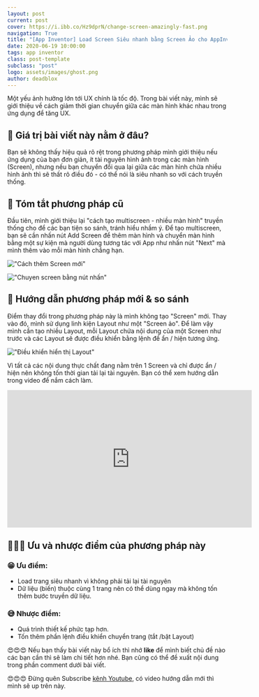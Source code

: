 ```yaml
---
layout: post
current: post
cover: https://i.ibb.co/Hz9dprN/change-screen-amazingly-fast.png
navigation: True
title: "[App Inventor] Load Screen Siêu nhanh bằng Screen Ảo cho AppInventor | Thunkable | Kodular"
date: 2020-06-19 10:00:00
tags: app inventor
class: post-template
subclass: "post"
logo: assets/images/ghost.png
author: deadblox
---
```


Một yếu ảnh hưởng lớn tới UX chính là tốc độ. Trong bài viết này, mình sẽ giới thiệu về cách giảm thời gian chuyển giữa các màn hình khác nhau trong ứng dụng để tăng UX.

## 🔑 Giá trị bài viết này nằm ở đâu?

Bạn sẽ không thấy hiệu quả rõ rệt trong phương pháp mình giới thiệu nếu ứng dụng của bạn đơn giản, ít tài nguyên hình ảnh trong các màn hình (Screen), nhưng nếu bạn chuyển đổi qua lại giữa các màn hình chứa nhiều hình ảnh thì sẽ thất rõ điều đó - có thể nói là siêu nhanh so với cách truyền thống.

## 🔑 Tóm tắt phương pháp cũ

Đầu tiên, mình giới thiệu lại "cách tạo multiscreen - nhiều màn hình" truyền thống cho để các bạn tiện so sánh, tránh hiểu nhầm ý. Để tạo multiscreen, bạn sẽ cần nhấn nút Add Screen để thêm màn hình và chuyển màn hình bằng một sự kiện mà người dùng tương tác với App như nhấn nút "Next" mà mình thêm vào mỗi màn hình chẳng hạn.

!["Cách thêm Screen mới"](https://i.ibb.co/VS1w6wt/add-screen-gif.gif)

!["Chuyen screen bằng nút nhấn"](https://i.ibb.co/Jj6Q1n1/change-screen-by-press-button.gif)

## 🔑 Hướng dẫn phương pháp mới & so sánh

Điểm thay đổi trong phương pháp này là mình không tạo "Screen" mới. Thay vào đó, mình sử dụng linh kiện Layout như một "Screen ảo". Để làm vậy mình cần tạo nhiều Layout, mỗi Layout chứa nội dung của một Screen như trước và các Layout sẽ được điều khiển bằng lệnh để ẩn / hiện tương ứng.

!["Điều khiển hiển thị Layout"](https://i.ibb.co/PFMmcLF/control-display-layout.gif)

Vì tất cả các nội dung thực chất đang nằm trên 1 Screen và chỉ được ẩn / hiện nên không tốn thời gian tải lại tài nguyên. Bạn có thể xem hướng dẫn trong video để nắm cách làm.

<iframe width="560" height="315" src="https://www.youtube.com/embed/PoHOX_hug5k" frameborder="0" allow="accelerometer; autoplay; encrypted-media; gyroscope; picture-in-picture" allowfullscreen></iframe>

## 🔑🔑🔑 Ưu và nhược điểm của phương pháp này

### 😁 Ưu điểm:

- Load trang siêu nhanh vì không phải tải lại tài nguyên
- Dữ liệu (biến) thuộc cùng 1 trang nên có thể dùng ngay mà không tốn thêm bước truyền dữ liệu.

### 😅 Nhược điểm:

- Quá trình thiết kế phức tạp hơn.
- Tốn thêm phần lệnh điều khiển chuyển trang (tắt /bật Layout)

😍😍😍 Nếu bạn thấy bài viết này bổ ích thì nhớ **like** để mình biết chủ đề nào các bạn cần thì sẽ làm chi tiết hơn nhé. Bạn cũng có thể đề xuất nội dung trong phần comment dưới bài viết.

😍😍😍 Đừng quên Subscribe [kênh Youtube](https://www.youtube.com/watch?fbclid=IwAR3P_N_opPMjjjyyE4j6Iwx65HAewUhYw5u4YgTcUPaz1OOE54C2-kS4PDk), có video hướng dẫn mới thì mình sẽ up trên này.
